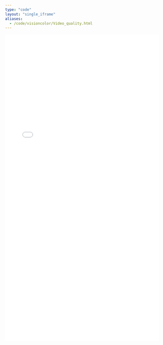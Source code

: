 ```yaml
---
type: "code"
layout: "single_iframe"
aliases:
  - /code/visioncolor/Video_quality.html
---
```


<iframe class="bad-iframe" src="/pages/Video_quality.html" style="border: 0" width="100%" height="1000" referrerpolicy="same-origin" seamless></iframe>